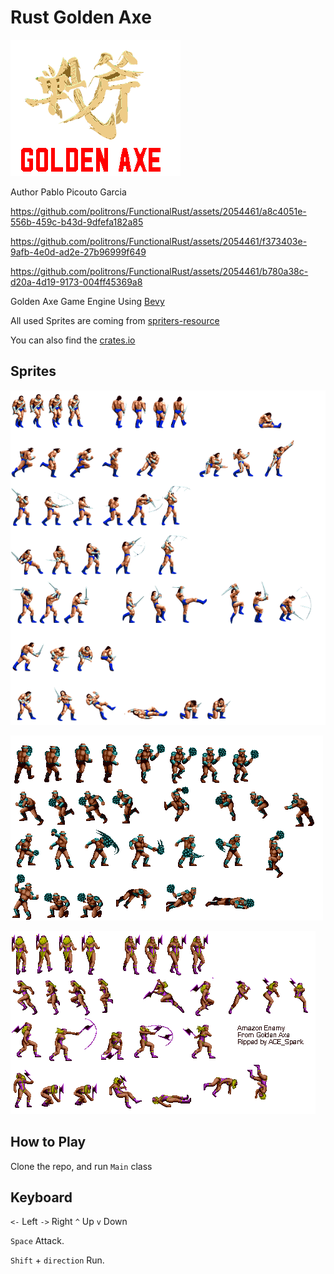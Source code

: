 # Rust Golden Axe

![My image](assets/logo.png)


Author Pablo Picouto Garcia


https://github.com/politrons/FunctionalRust/assets/2054461/a8c4051e-556b-459c-b43d-9dfefa182a85


https://github.com/politrons/FunctionalRust/assets/2054461/f373403e-9afb-4e0d-ad2e-27b96999f649


https://github.com/politrons/FunctionalRust/assets/2054461/b780a38c-d20a-4d19-9173-004ff45369a8


Golden Axe Game Engine Using [Bevy](https://bevyengine.org)

All used Sprites are coming from  [spriters-resource](https://www.spriters-resource.com)

You can also find the [crates.io](https://crates.io/crates/golden_axe)

## Sprites

![My image](assets/barbarian.png)

![My image](assets/Heninger.png)

![My image](assets/Storchinaya.png)

## How to Play

Clone the repo, and run ```Main``` class

## Keyboard

```<-``` Left ```->``` Right ```^``` Up ```v``` Down

```Space``` Attack.

```Shift``` + ```direction``` Run.






